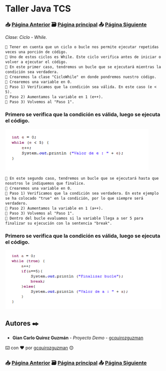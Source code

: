 # Taller Java TCS
### 📥 [Página Anterior](https://github.com/gcquirozguzman/java-tcs-202001/tree/OT00100001) 🗃️ [Página principal](https://github.com/gcquirozguzman/java-tcs-202001) 📤 [Página Siguiente](https://github.com/gcquirozguzman/java-tcs-202001/tree/CDW0100001)

_Clase: Ciclo - While._

```
📢 Tener en cuenta que un ciclo o bucle nos permite ejecutar repetidas veces una porción de código.
📢 Uno de estos ciclos es While. Este ciclo verifica antes de iniciar o volver a ejecutar el código.
📢 En este primer caso, tendremos un bucle que se ejecutará mientras la condición sea verdadera.
📢 Crearemos la clase "CicloWhile" en donde pondremos nuestro código.
📢 Crearemos una variable en 0. 
📢 Paso 1) Verificamos que la condición sea válida. En este caso (e < 5).
📢 Paso 2) Aumentamos la variable en 1 (e++).
📢 Paso 3) Volvemos al "Paso 1".
```

### Primero se verifica que la condición es válida, luego se ejecuta el código.

![Error: imagen no ha sido cargada](https://github.com/gcquirozguzman/java-tcs-202001/blob/master/imagenes/CW00100001_2.png)

```
📢 En este segundo caso, tendremos un bucle que se ejecutará hasta que nosotros le indiquemos que finalice.
📢 Crearemos una variable en 0. 
📢 Paso 1) Verificamos que la condición sea verdadera. En este ejemplo se ha colocado "true" en la condición, por lo que siempre será verdadero.
📢 Paso 2) Aumentamos la variable en 1 (a++). 
📢 Paso 3) Volvemos al "Paso 1".
📢 Dentro del bucle evaluamos si la variable llega a ser 5 para finalizar su ejecución con la sentencia "break".
```

### Primero se verifica que la condición es válida, luego se ejecuta el código.

![Error: imagen no ha sido cargada](https://github.com/gcquirozguzman/java-tcs-202001/blob/master/imagenes/CW00100001_1.png)

## Autores ✒️

* **Gian Carlo Quiroz Guzmán** - *Proyecto Demo* - [gcquirozguzman](https://github.com/gcquirozguzman)

⌨️ con ❤️ por [gcquirozguzman](https://github.com/gcquirozguzman) 😊

### 📥 [Página Anterior](https://github.com/gcquirozguzman/java-tcs-202001/tree/OT00100001) 🗃️ [Página principal](https://github.com/gcquirozguzman/java-tcs-202001) 📤 [Página Siguiente](https://github.com/gcquirozguzman/java-tcs-202001/tree/CDW0100001)
